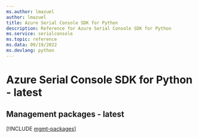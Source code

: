 ```yaml
---
ms.author: lmazuel
author: lmazuel
title: Azure Serial Console SDK for Python
description: Reference for Azure Serial Console SDK for Python
ms.service: serialconsole
ms.topic: reference
ms.data: 09/19/2022
ms.devlang: python
---
```

# Azure Serial Console SDK for Python - latest

## Management packages - latest
[!INCLUDE [mgmt-packages](serial-console-mgmt-index.md)]